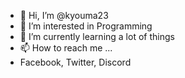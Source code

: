 - 👋 Hi, I’m @kyouma23
- 👀 I’m interested in Programming
- 🌱 I’m currently learning a lot of things
- 📫 How to reach me ...
- Facebook, Twitter, Discord

<!---
kyouma23/kyouma23 is a ✨ special ✨ repository because its `README.md` (this file) appears on your GitHub profile.
You can click the Preview link to take a look at your changes.
--->
